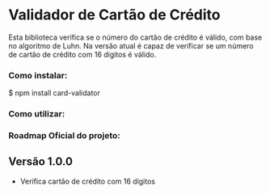 # **Validador de Cartão de Crédito** 

Esta biblioteca verifica se o número do cartão de crédito é válido, com base no algoritmo de Luhn. Na versão atual é capaz de verificar se um número de cartão de crédito com 16 dígitos é válido.

### **Como instalar**:
 
$ npm install card-validator

### **Como utilizar**:

### **Roadmap Oficial do projeto**:

## **Versão 1.0.0**

* Verifica cartão de crédito com 16 dígitos
 
